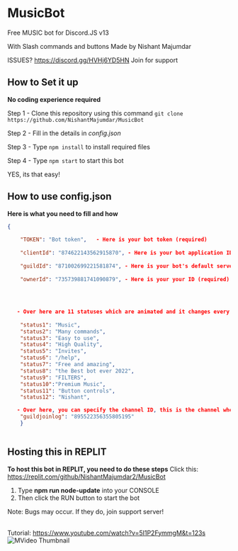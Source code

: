 # MusicBot

Free MUSIC bot for Discord.JS v13

With Slash commands and buttons
 Made by Nishant Majumdar

ISSUES? https://discord.gg/HVHj6YD5HN Join for support



## How to Set it up

<b> No coding experience required</b>

Step 1 - Clone this repository using this command `git clone https://github.com/NishantMajumdar/MusicBot`

Step 2 - Fill in the details in <i>config.json</i>

Step 3 - Type `npm install` to install required files

Step 4 - Type `npm start` to start this bot


YES, its that easy!

## How to use config.json

<b>Here is what you need to fill and how</b>

```json
{
    
    "TOKEN": "Bot token",   - Here is your bot token (required)
    
    "clientId": "874622143562915870", - Here is your bot application ID (optional)
    
    "guildId": "871002699221581874", - Here is your bot's default server ID (required)
    
    "ownerId": "735739881741090879", - Here is your your ID (required) This is needed to show who created the bot

   
   
   
   - Over here are 11 statuses which are animated and it changes every 10 seconds! Customize it as you wish (required)
   
    "status1": "Music",
    "status2": "Many commands",
    "status3": "Easy to use",
    "status4": "High Quality",
    "status5": "Invites",
    "status6": "/help",
    "status7": "Free and amazing",
    "status8": "the Best bot ever 2022",
    "status9": "FILTERS",
    "status10":"Premium Music",
    "status11": "Button controls",
    "status12": "Nishant",

   - Over here, you can specify the channel ID, this is the channel where messages will log every time your bot joins a new server!
    "guildjoinlog": "895522356355805195"
    } 
    
```


## Hosting this in REPLIT

<b> To host this bot in REPLIT, you need to do these steps</b>
Click this: https://replit.com/github/NishantMajumdar2/MusicBot
  
  <ol>
    <li>Type <b>npm run node-update</b> into your CONSOLE</li>
  <li>Then click the RUN button to start the bot</li>
  
</ol>
Note: Bugs may occur. If they do, join support server!
<br><br>

Tutorial: https://www.youtube.com/watch?v=5I1P2FymmgM&t=123s
![MVideo Thumbnail](https://i.ibb.co/3sRrRw4/template-1.png "Tutorial Video")
